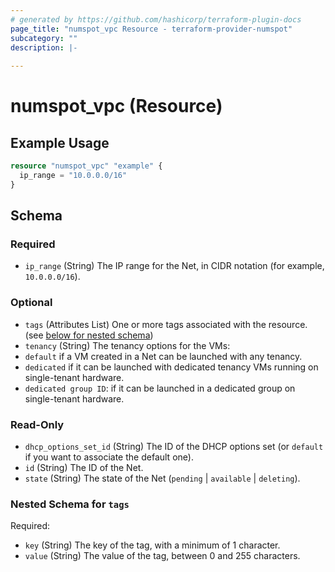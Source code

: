```yaml
---
# generated by https://github.com/hashicorp/terraform-plugin-docs
page_title: "numspot_vpc Resource - terraform-provider-numspot"
subcategory: ""
description: |-
  
---
```


# numspot_vpc (Resource)



## Example Usage

```terraform
resource "numspot_vpc" "example" {
  ip_range = "10.0.0.0/16"
}
```

<!-- schema generated by tfplugindocs -->
## Schema

### Required

- `ip_range` (String) The IP range for the Net, in CIDR notation (for example, `10.0.0.0/16`).

### Optional

- `tags` (Attributes List) One or more tags associated with the resource. (see [below for nested schema](#nestedatt--tags))
- `tenancy` (String) The tenancy options for the VMs:<br />
- `default` if a VM created in a Net can be launched with any tenancy.<br />
- `dedicated` if it can be launched with dedicated tenancy VMs running on single-tenant hardware.<br />
- `dedicated group ID`: if it can be launched in a dedicated group on single-tenant hardware.

### Read-Only

- `dhcp_options_set_id` (String) The ID of the DHCP options set (or `default` if you want to associate the default one).
- `id` (String) The ID of the Net.
- `state` (String) The state of the Net (`pending` \| `available` \| `deleting`).

<a id="nestedatt--tags"></a>
### Nested Schema for `tags`

Required:

- `key` (String) The key of the tag, with a minimum of 1 character.
- `value` (String) The value of the tag, between 0 and 255 characters.
